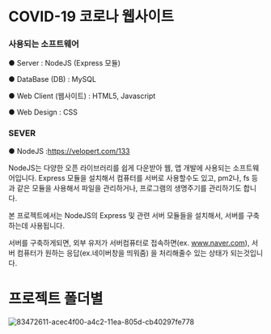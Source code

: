 # COVID-19 코로나 웹사이트

### **사용되는 소프트웨어**

● Server : NodeJS (Express 모듈)

● DataBase (DB) : MySQL

● Web Client (웹사이트) : HTML5, Javascript

● Web Design : CSS

### **SEVER**
● NodeJS :<https://velopert.com/133>

NodeJS는 다양한 오픈 라이브러리를 쉽게 다운받아 웹, 앱 개발에 사용되는 소프트웨어입니다. Express 모듈을 설치해서 컴퓨터를 서버로 사용할수도 있고, pm2나, fs 등과 같은 모듈을 사용해서 파일을 관리하거나, 프로그램의 생명주기를 관리하기도 합니다.

본 프로젝트에서는 NodeJS의 Express 및 관련 서버 모듈들을 설치해서, 서버를 구축하는데 사용됩니다.

서버를 구축하게되면, 외부 유저가 서버컴퓨터로 접속하면(ex. www.naver.com), 서버 컴퓨터가 원하는 응답(ex.네이버창을 띄워줌) 을 처리해줄수 있는 상태가 되는것입니다.

# 프로젝트 폴더별 
![83472611-acec4f00-a4c2-11ea-805d-cb40297fe778](https://user-images.githubusercontent.com/43737335/83527153-5b73ac80-a522-11ea-9109-b7995919eadf.png)

